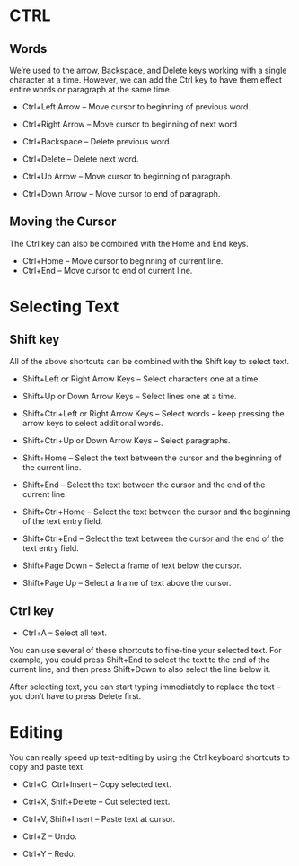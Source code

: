 # CTRL
## Words
We’re used to the arrow, Backspace, and Delete keys working with a single character at a time. However, we can add the Ctrl key to have them effect entire words or paragraph at the same time.

  - Ctrl+Left Arrow – Move cursor to beginning of previous word.

  - Ctrl+Right Arrow – Move cursor to beginning of next word

  - Ctrl+Backspace – Delete previous word.

  - Ctrl+Delete – Delete next word.

  - Ctrl+Up Arrow – Move cursor to beginning of paragraph.

  - Ctrl+Down Arrow – Move cursor to end of paragraph.

## Moving the Cursor
The Ctrl key can also be combined with the Home and End keys.

  - Ctrl+Home – Move cursor to beginning of current line.
  - Ctrl+End – Move cursor to end of current line.


# Selecting Text
## Shift key
All of the above shortcuts can be combined with the Shift key to select text.

  - Shift+Left or Right Arrow Keys – Select characters one at a time.

  - Shift+Up or Down Arrow Keys – Select lines one at a time.

  - Shift+Ctrl+Left or Right Arrow Keys – Select words – keep pressing the arrow keys to select additional words.

  - Shift+Ctrl+Up or Down Arrow Keys – Select paragraphs.

  - Shift+Home – Select the text between the cursor and the beginning of the current line.

  - Shift+End – Select the text between the cursor and the end of the current line.
  
  - Shift+Ctrl+Home – Select the text between the cursor and the beginning of the text entry field.

  - Shift+Ctrl+End – Select the text between the cursor and the end of the text entry field.

  - Shift+Page Down – Select a frame of text below the cursor.

  - Shift+Page Up – Select a frame of text above the cursor.

## Ctrl key
  - Ctrl+A – Select all text.

You can use several of these shortcuts to fine-tine your selected text. For example, you could press Shift+End to select the text to the end of the current line, and then press Shift+Down to also select the line below it.

After selecting text, you can start typing immediately to replace the text – you don’t have to press Delete first.

# Editing
You can really speed up text-editing by using the Ctrl keyboard shortcuts to copy and paste text.
  - Ctrl+C, Ctrl+Insert – Copy selected text.

  - Ctrl+X, Shift+Delete – Cut selected text.

  - Ctrl+V, Shift+Insert – Paste text at cursor.

  - Ctrl+Z – Undo.

  - Ctrl+Y – Redo.